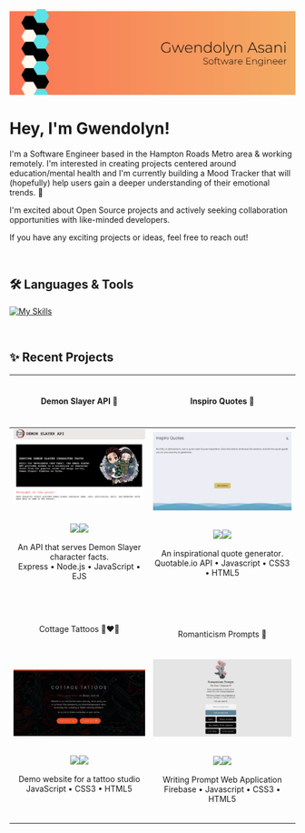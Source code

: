 ![](https://github.com/gwendolyn954/gwendolyn954/blob/main/linkedin-github-banner.png)

# Hey, I'm Gwendolyn!

I'm a Software Engineer based in the Hampton Roads Metro area & working remotely.  I'm interested in creating projects centered around education/mental health and I'm currently building a Mood Tracker that will (hopefully) help users gain a deeper understanding of their emotional trends. 🧘

I'm excited about Open Source projects and actively seeking collaboration opportunities with like-minded developers.  

If you have any exciting projects or ideas, feel free to reach out!

<br>

## 🛠️ Languages & Tools

[![My Skills](https://skillicons.dev/icons?i=js,express,mongodb,nodejs,react,ts,firebase,wordpress,bootstrap,css,html,appwrite,figma,netlify,postman)](https://skillicons.dev)

<br>

## ✨ Recent Projects

| <br><br> Demon Slayer API 👺 <br><br><br> | <br><br> Inspiro Quotes 💬 <br><br><br> |
| ---------- | ---------- |
|![First Image](https://github.com/gwendolyn954/demon-slayer-api/blob/main/public/assets/ds-updated.png)<br><br> <p align="center"><a href="https://github.com/gwendolyn954/demon-slayer-api" target="_blank"><img src="https://img.shields.io/badge/Repo-orange?style=for-the-badge&logo=github"/><a href="https://demon-slayer.cyclic.app/" target="_blank"><img src="https://img.shields.io/badge/-website-green?style=for-the-badge&color=5ce1e6"/></a></p> <p align="center">An API that serves Demon Slayer character facts.<br> Express • Node.js • JavaScript • EJS</p><br>|![Second Image](https://github.com/gwendolyn954/inspiro-quotes/blob/main/images/inspiro-home.png)<br><br> <p align="center"><a href="https://github.com/gwendolyn954/inspiro-quotes" target="_blank"><img src="https://img.shields.io/badge/Repo-orange?style=for-the-badge&logo=github"/><a href="https://inspiroquotes.netlify.app/" target="_blank"><img src="https://img.shields.io/badge/-website-green?style=for-the-badge&color=5ce1e6"/></a></p><p align="center">An inspirational quote generator.<br> Quotable.io API • Javascript • CSS3 • HTML5</p><br> |
| <p align='center'>Cottage Tattoos 💉❤️‍🔥 </p> |<br><br><p align='center'> Romanticism Prompts 🩵</p><br> |
|![First Image](https://github.com/gwendolyn954/cottage-tattoos/blob/main/assets/images/home-pg.png)<br><br> <p align="center"><a href="https://github.com/gwendolyn954/cottage-tattoos" target="_blank"><img src="https://img.shields.io/badge/Repo-orange?style=for-the-badge&logo=github"/><a href="https://cottage-tattoos.netlify.app/" target="_blank"><img src="https://img.shields.io/badge/-website-green?style=for-the-badge&color=5ce1e6"/></a></p> <p align="center">Demo website for a tattoo studio<br>JavaScript • CSS3 • HTML5 </p><br>|![Second Image](https://github.com/gwendolyn954/writing-prompts/blob/main/assets/img/writing-prompts-main.png)<br><br> <p align="center"><a href="https://github.com/gwendolyn954/writing-prompts" target="_blank"><img src="https://img.shields.io/badge/Repo-orange?style=for-the-badge&logo=github"/><a href="https://romanticism-prompts.netlify.app/" target="_blank"><img src="https://img.shields.io/badge/-website-green?style=for-the-badge&color=5ce1e6"/></a></p><p align="center">Writing Prompt Web Application<br>Firebase • Javascript • CSS3 • HTML5</p><br> |





<!-- Proudly created with GPRM ( https://gprm.itsvg.in ) -->
